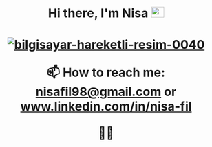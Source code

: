 <h1 align="center">Hi there, I'm Nisa <img src="https://media.giphy.com/media/WUlplcMpOCEmTGBtBW/giphy.gif" width="30" height="25"></h1>

<h1 align="center"><a href="https://www.hareketligifler.net/cat-bilgisayarlar-56.htm"><img src="https://www.hareketligifler.net/data/media/56/bilgisayar-hareketli-resim-0040.gif" border="0" alt="bilgisayar-hareketli-resim-0040" /></a>

📫 How to reach me: nisafil98@gmail.com or www.linkedin.com/in/nisa-fil




👋👋
